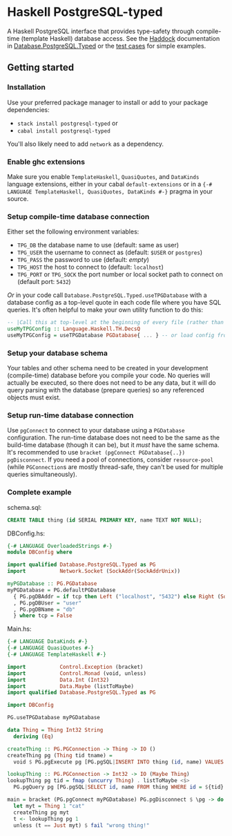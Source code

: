 # Haskell PostgreSQL-typed

A Haskell PostgreSQL interface that provides type-safety through compile-time (template Haskell) database access.
See the [Haddock](http://hackage.haskell.org/package/postgresql-typed) documentation in [Database.PostgreSQL.Typed](http://hackage.haskell.org/package/postgresql-typed/docs/Database-PostgreSQL-Typed.html) or the [test cases](test/Main.hs) for simple examples.

## Getting started

### Installation

Use your preferred package manager to install or add to your package dependencies:

- `stack install postgresql-typed` or
- `cabal install postgresql-typed`

You'll also likely need to add `network` as a dependency.

### Enable ghc extensions

Make sure you enable `TemplateHaskell`, `QuasiQuotes`, and `DataKinds` language extensions, either in your cabal `default-extensions` or in a `{-# LANGUAGE TemplateHaskell, QuasiQuotes, DataKinds #-}` pragma in your source.

### Setup compile-time database connection

Either set the following environment variables:

- `TPG_DB` the database name to use (default: same as user)
- `TPG_USER` the username to connect as (default: `$USER` or `postgres`)
- `TPG_PASS` the password to use (default: *empty*)
- `TPG_HOST` the host to connect to (default: `localhost`)
- `TPG_PORT` or `TPG_SOCK` the port number or local socket path to connect on (default port: `5432`)

*Or* in your code call `Database.PostgreSQL.Typed.useTPGDatabase` with a database config as a top-level quote in each code file where you have SQL queries.
It's often helpful to make your own utility function to do this:

```haskell
-- |Call this at top-level at the beginning of every file (rather than 'useTPGDatabase')
useMyTPGConfig :: Language.Haskell.TH.DecsQ
useMyTPGConfig = useTPGDatabase PGDatabase{ ... } -- or load config from file
```

### Setup your database schema

Your tables and other schema need to be created in your development (compile-time) database before you compile your code.
No queries will actually be executed, so there does not need to be any data, but it will do query parsing with the database (prepare queries) so any referenced objects must exist.

### Setup run-time database connection

Use `pgConnect` to connect to your database using a `PGDatabase` configuration.
The run-time database does not need to be the same as the build-time database (though it can be), but it *must* have the same schema.
It's recommended to use `bracket (pgConnect PGDatabase{..}) pgDisconnect`.
If you need a pool of connections, consider `resource-pool` (while `PGConnection`s are mostly thread-safe, they can't be used for multiple queries simultaneously).

### Complete example

schema.sql:
```sql
CREATE TABLE thing (id SERIAL PRIMARY KEY, name TEXT NOT NULL);
```

DBConfig.hs:
```haskell
{-# LANGUAGE OverloadedStrings #-}
module DBConfig where

import qualified Database.PostgreSQL.Typed as PG
import           Network.Socket (SockAddr(SockAddrUnix))

myPGDatabase :: PG.PGDatabase
myPGDatabase = PG.defaultPGDatabase
  { PG.pgDBAddr = if tcp then Left ("localhost", "5432") else Right (SockAddrUnix "/run/postgresql/.s.PGSQL.5432")
  , PG.pgDBUser = "user"
  , PG.pgDBName = "db"
  } where tcp = False
```

Main.hs:
```haskell
{-# LANGUAGE DataKinds #-}
{-# LANGUAGE QuasiQuotes #-}
{-# LANGUAGE TemplateHaskell #-}

import           Control.Exception (bracket)
import           Control.Monad (void, unless)
import           Data.Int (Int32)
import           Data.Maybe (listToMaybe)
import qualified Database.PostgreSQL.Typed as PG

import DBConfig

PG.useTPGDatabase myPGDatabase

data Thing = Thing Int32 String
  deriving (Eq)

createThing :: PG.PGConnection -> Thing -> IO ()
createThing pg (Thing tid tname) =
  void $ PG.pgExecute pg [PG.pgSQL|INSERT INTO thing (id, name) VALUES (${tid}, ${tname})|]

lookupThing :: PG.PGConnection -> Int32 -> IO (Maybe Thing)
lookupThing pg tid = fmap (uncurry Thing) . listToMaybe <$>
  PG.pgQuery pg [PG.pgSQL|SELECT id, name FROM thing WHERE id = ${tid}|]

main = bracket (PG.pgConnect myPGDatabase) PG.pgDisconnect $ \pg -> do
  let myt = Thing 1 "cat"
  createThing pg myt
  t <- lookupThing pg 1
  unless (t == Just myt) $ fail "wrong thing!"
```

